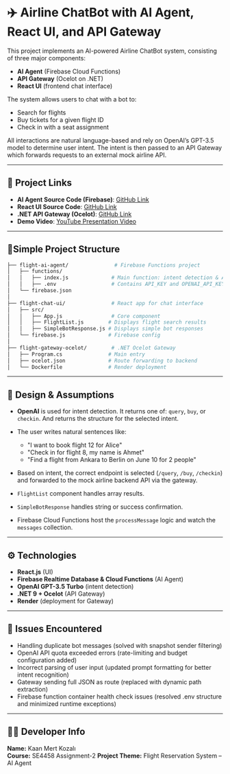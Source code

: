 # ✈️ Airline ChatBot with AI Agent, React UI, and API Gateway

This project implements an AI-powered Airline ChatBot system, consisting of three major components:

* **AI Agent** (Firebase Cloud Functions)
* **API Gateway** (Ocelot on .NET)
* **React UI** (frontend chat interface)

The system allows users to chat with a bot to:

* Search for flights
* Buy tickets for a given flight ID
* Check in with a seat assignment

All interactions are natural language-based and rely on OpenAI’s GPT-3.5 model to determine user intent. The intent is then passed to an API Gateway which forwards requests to an external mock airline API.

---

## 🔗 Project Links

* **AI Agent Source Code (Firebase)**: [GitHub Link](https://github.com/kozachad/airline-ai_agent)
* **React UI Source Code**: [GitHub Link](https://github.com/kozachad/airline-ui)
* **.NET API Gateway (Ocelot)**: [GitHub Link](https://github.com/kozachad/ocelot-gateway)
* **Demo Video**: [YouTube Presentation Video](https://youtu.be/O1WZ8DQaprM)

---

## 📁Simple Project Structure

```bash
├── flight-ai-agent/               # Firebase Functions project
│   ├── functions/
│   │   ├── index.js              # Main function: intent detection & API proxy
│   │   ├── .env                  # Contains API_KEY and OPENAI_API_KEY
│   └── firebase.json
│
├── flight-chat-ui/               # React app for chat interface
│   ├── src/
│   │   ├── App.js                # Core component
│   │   ├── FlightList.js        # Displays flight search results
│   │   ├── SimpleBotResponse.js # Displays simple bot responses
│   └── firebase.js              # Firebase config
│
├── flight-gateway-ocelot/        # .NET Ocelot Gateway
│   ├── Program.cs               # Main entry
│   ├── ocelot.json              # Route forwarding to backend
│   └── Dockerfile               # Render deployment
```

---

## 🧠 Design & Assumptions

* **OpenAI** is used for intent detection. It returns one of: `query`, `buy`, or `checkin`. And returns the structure for the selected intent.
* The user writes natural sentences like:

  * "I want to book flight 12 for Alice"
  * "Check in for flight 8, my name is Ahmet"
  * "Find a flight from Ankara to Berlin on June 10 for 2 people"
* Based on intent, the correct endpoint is selected (`/query`, `/buy`, `/checkin`) and forwarded to the mock airline backend API via the gateway.
* `FlightList` component handles array results.
* `SimpleBotResponse` handles string or success confirmation.
* Firebase Cloud Functions host the `processMessage` logic and watch the `messages` collection.

---

## ⚙️ Technologies

* **React.js** (UI)
* **Firebase Realtime Database & Cloud Functions** (AI Agent)
* **OpenAI GPT-3.5 Turbo** (intent detection)
* **.NET 9 + Ocelot** (API Gateway)
* **Render** (deployment for Gateway)

---

## 🧪 Issues Encountered

* Handling duplicate bot messages (solved with snapshot sender filtering)
* OpenAI API quota exceeded errors (rate-limiting and budget configuration added)
* Incorrect parsing of user input (updated prompt formatting for better intent recognition)
* Gateway sending full JSON as route (replaced with dynamic path extraction)
* Firebase function container health check issues (resolved .env structure and minimized runtime exceptions)

---

## 👨‍💻 Developer Info

**Name:** Kaan Mert Kozalı  
**Course:** SE4458 Assignment-2
**Project Theme:** Flight Reservation System – AI Agent
